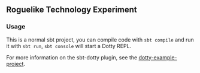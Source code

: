 ## Roguelike Technology Experiment

### Usage

This is a normal sbt project, you can compile code with `sbt compile` and run it
with `sbt run`, `sbt console` will start a Dotty REPL.

For more information on the sbt-dotty plugin, see the
[dotty-example-project](https://github.com/lampepfl/dotty-example-project/blob/master/README.md).
